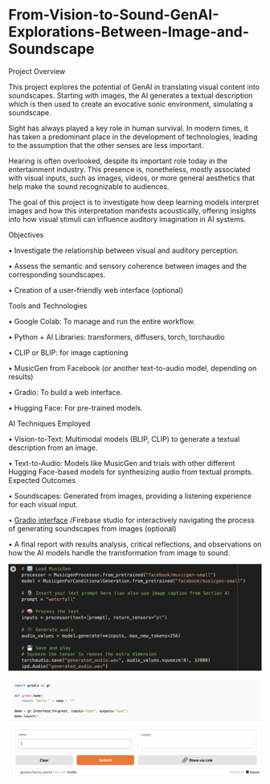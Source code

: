# From-Vision-to-Sound-GenAI-Explorations-Between-Image-and-Soundscape
Project Overview

This project explores the potential of GenAI in translating visual content into soundscapes. Starting with images, the AI generates a textual description which is then used to create an evocative sonic environment, simulating a soundscape.
 	     
Sight has always played a key role in human survival. In modern times, it has taken a predominant place in the development of technologies, leading to the assumption that the other senses are less important.

Hearing is often overlooked, despite its important role today in the entertainment industry. 
This presence is, nonetheless, mostly associated with visual inputs, such as images, videos, or more general aesthetics that help make the sound recognizable to audiences.

The goal of this project is to investigate how deep learning models interpret images and how this interpretation manifests acoustically, offering insights into how visual stimuli can influence auditory imagination in AI systems.


Objectives

•	Investigate the relationship between visual and auditory perception.

•	Assess the semantic and sensory coherence between images and the corresponding soundscapes.

•	Creation of a user-friendly web interface (optional)

Tools and Technologies

•	Google Colab: To manage and run the entire workflow.

•	Python + AI Libraries: transformers, diffusers, torch, torchaudio

•	CLIP or BLIP: for image captioning

•	MusicGen from Facebook (or another text-to-audio model, depending on results) 

•	Gradio: To build a web interface.

•	Hugging Face: For pre-trained models.


AI Techniques Employed

•	Vision-to-Text: Multimodal models (BLIP, CLIP) to generate a textual description from an image.

•	Text-to-Audio: Models like MusicGen and trials with other different Hugging Face-based models for synthesizing audio from textual prompts.
Expected Outcomes

•	Soundscapes: Generated from images, providing a listening experience for each visual input.

•	[Gradio interface](https://www.gradio.app) /Firebase studio for interactively navigating the process of generating soundscapes from images (optional)

•	A final report with results analysis, critical reflections, and observations on how the AI models handle the transformation from image to sound.


![Alt text](https://github.com/napstablook911/From-Vision-to-Sound-GenAI-Explorations-Between-Image-and-Soundscape/blob/main/15AD22E0.png#:~:text=Files%C2%A0mainAdd%20filet-,15AD22E0.png)

![Alt text](https://github.com/napstablook911/From-Vision-to-Sound-GenAI-Explorations-Between-Image-and-Soundscape/blob/main/7D900561.png#:~:text=Files%C2%A0mainAdd%20filet15AD22E0.png-,7D900561.png)
 

